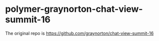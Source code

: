# polymer-graynorton-chat-view-summit-16
The original repo is https://github.com/graynorton/chat-view-summit-16
